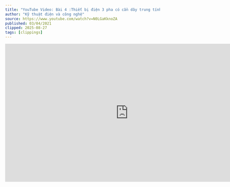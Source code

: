 ```yaml
---
title: "YouTube Video: Bài 4 :Thiết bị điện 3 pha có cần dây trung tính không - Nối tiếp địa là gì, nối O vỏ với tiếp địa ? - YouTube"
author: "Kỹ thuật điện và công nghệ"
source: https://www.youtube.com/watch?v=N0LGaKknoZA
published: 03/04/2021
clipped: 2025-08-27
tags: [clippings]
---
```


<iframe width="800" height="450" src="https://www.youtube.com/embed/N0LGaKknoZA" frameborder="0" allow="accelerometer; autoplay; clipboard-write; encrypted-media; gyroscope; picture-in-picture" allowfullscreen></iframe>